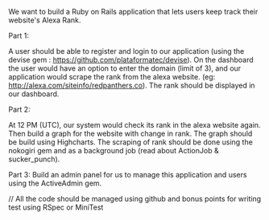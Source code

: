 We want to build a Ruby on Rails application that lets users keep track their website's Alexa Rank.

Part 1:

A user should be able to register and login to our application (using the devise gem : https://github.com/plataformatec/devise).
On the dashboard the user would have an option to enter the domain (limit of 3), and our application would scrape the rank from the alexa website. (eg: http://alexa.com/siteinfo/redpanthers.co).
The rank should be displayed in our dashboard.

Part 2:

At 12 PM (UTC), our system would check its rank in the alexa website again. 
Then build a graph for the website with change in rank. 
The graph should be build using Highcharts.
The scraping of rank should be done using the nokogiri gem and as a background job (read about ActionJob & sucker_punch).

Part 3:
Build an admin panel for us to manage this application and users using the ActiveAdmin gem.

// All the code should be managed using github and bonus points for writing test using RSpec or MiniTest
